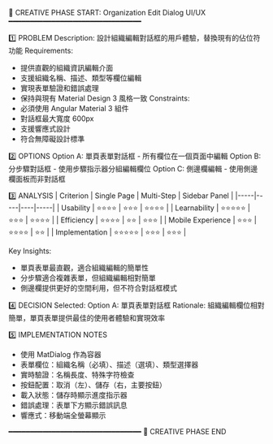 📌 CREATIVE PHASE START: Organization Edit Dialog UI/UX
━━━━━━━━━━━━━━━━━━━━━━━━━━━━━━━

1️⃣ PROBLEM
   Description: 設計組織編輯對話框的用戶體驗，替換現有的佔位符功能
   Requirements: 
   - 提供直觀的組織資訊編輯介面
   - 支援組織名稱、描述、類型等欄位編輯
   - 實現表單驗證和錯誤處理
   - 保持與現有 Material Design 3 風格一致
   Constraints: 
   - 必須使用 Angular Material 3 組件
   - 對話框最大寬度 600px
   - 支援響應式設計
   - 符合無障礙設計標準

2️⃣ OPTIONS
   Option A: 單頁表單對話框 - 所有欄位在一個頁面中編輯
   Option B: 分步驟對話框 - 使用步驟指示器分組編輯欄位
   Option C: 側邊欄編輯 - 使用側邊欄面板而非對話框

3️⃣ ANALYSIS
   | Criterion | Single Page | Multi-Step | Sidebar Panel |
   |-----|-----|----|-----|
   | Usability | ⭐⭐⭐⭐ | ⭐⭐⭐ | ⭐⭐⭐⭐ |
   | Learnability | ⭐⭐⭐⭐⭐ | ⭐⭐⭐ | ⭐⭐⭐⭐ |
   | Efficiency | ⭐⭐⭐⭐ | ⭐⭐ | ⭐⭐⭐ |
   | Mobile Experience | ⭐⭐⭐ | ⭐⭐⭐⭐ | ⭐⭐ |
   | Implementation | ⭐⭐⭐⭐⭐ | ⭐⭐⭐ | ⭐⭐⭐ |
   
   Key Insights:
   - 單頁表單最直觀，適合組織編輯的簡單性
   - 分步驟適合複雜表單，但組織編輯相對簡單
   - 側邊欄提供更好的空間利用，但不符合對話框模式

4️⃣ DECISION
   Selected: Option A: 單頁表單對話框
   Rationale: 組織編輯欄位相對簡單，單頁表單提供最佳的使用者體驗和實現效率
   
5️⃣ IMPLEMENTATION NOTES
   - 使用 MatDialog 作為容器
   - 表單欄位：組織名稱（必填）、描述（選填）、類型選擇器
   - 實時驗證：名稱長度、特殊字符檢查
   - 按鈕配置：取消（左）、儲存（右，主要按鈕）
   - 載入狀態：儲存時顯示進度指示器
   - 錯誤處理：表單下方顯示錯誤訊息
   - 響應式：移動端全螢幕顯示

━━━━━━━━━━━━━━━━━━━━━━━━━━━━━━━
📌 CREATIVE PHASE END

